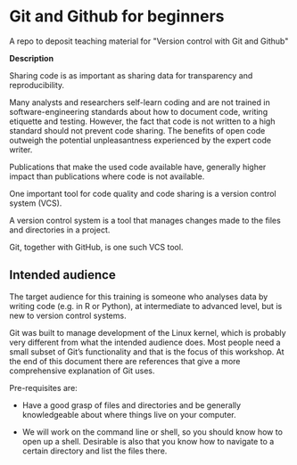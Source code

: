 # Git and Github for beginners
A repo to deposit teaching material for "Version control with Git and Github"

**Description**

Sharing code is as important as sharing data for transparency and reproducibility. 

Many analysts and researchers self-learn coding and are not trained in software-engineering standards about how to document code, writing etiquette and testing. However, the fact that code is not written to a high standard should not prevent code sharing. The benefits of open code outweigh the potential unpleasantness experienced by the expert code writer.

Publications that make the used code available have, generally higher impact than publications where code is not available.

One important tool for code quality and code sharing is a version control system (VCS).

A version control system is a tool that manages changes made to the files and directories in a project.

Git, together with GitHub, is one such VCS tool. 

## Intended audience

The target audience for this training is someone who analyses data by writing code (e.g. in R or Python), at intermediate to advanced level, but is new to version control systems.

Git was built to manage development of the Linux kernel, which is probably very different from what the intended audience does. Most people need a small subset of Git’s functionality and that is the focus of this workshop. At the end of this document there are references that give a more comprehensive explanation of Git uses.

Pre-requisites are:

* Have a good grasp of files and directories and be generally knowledgeable about where things live on your computer.

* We will work on the command line or shell, so you should know how to open up a shell. Desirable is also that you know how to navigate to a certain directory and list the files there.


